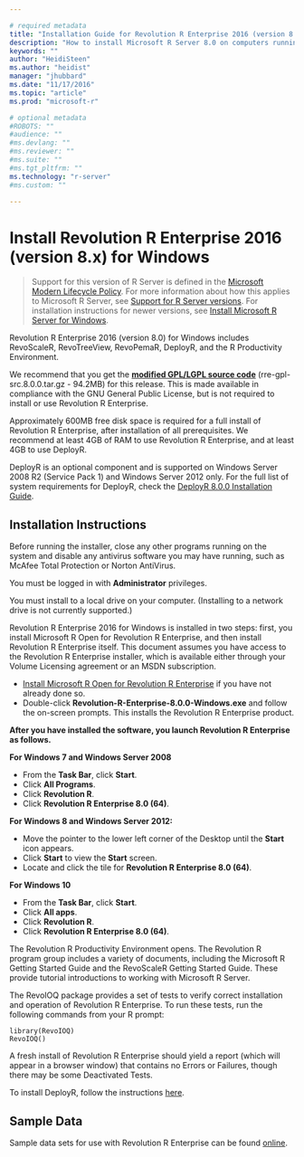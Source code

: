 ```yaml
---

# required metadata
title: "Installation Guide for Revolution R Enterprise 2016 (version 8.0) for Windows"
description: "How to install Microsoft R Server 8.0 on computers running the Windows operating system."
keywords: ""
author: "HeidiSteen"
ms.author: "heidist"
manager: "jhubbard"
ms.date: "11/17/2016"
ms.topic: "article"
ms.prod: "microsoft-r"

# optional metadata
#ROBOTS: ""
#audience: ""
#ms.devlang: ""
#ms.reviewer: ""
#ms.suite: ""
#ms.tgt_pltfrm: ""
ms.technology: "r-server"
#ms.custom: ""

---
```


# Install Revolution R Enterprise 2016 (version 8.x) for Windows

>  Support for this version of R Server is defined in the [Microsoft Modern Lifecycle Policy](https://support.microsoft.com/help/30881/modern-lifecycle-policy). For more information about how this applies to Microsoft R Server, see [Support for R Server versions](https://msdn.microsoft.com/microsoft-r/rserver-servicing-support). For installation instructions for newer versions, see [Install Microsoft R Server for Windows](r-server-install-windows.md).

Revolution R Enterprise 2016 (version 8.0) for Windows includes RevoScaleR, RevoTreeView, RevoPemaR, DeployR, and the R Productivity Environment.

We recommend that you get the [**modified GPL/LGPL source code**](http://go.microsoft.com/fwlink/?LinkId=715643&clcid=0x409) (rre-gpl-src.8.0.0.tar.gz - 94.2MB) for this release. This is made available in compliance with the GNU General Public License, but is not required to install or use Revolution R Enterprise.

Approximately 600MB free disk space is required for a full install of Revolution R Enterprise, after installation of all prerequisites. We recommend at least 4GB of RAM to use Revolution R Enterprise, and at least 4GB to use DeployR.

DeployR is an optional component and is supported on Windows Server 2008 R2 (Service Pack 1) and Windows Server 2012 only. For the full list of system requirements for DeployR, check the [DeployR 8.0.0 Installation Guide](~/deployr/deployr-installing-configuring.md).

## Installation Instructions

Before running the installer, close any other programs running on the system and disable any antivirus software you may have running, such as McAfee Total Protection or Norton AntiVirus.

You must be logged in with **Administrator** privileges.

You must install to a local drive on your computer. (Installing to a network drive is not currently supported.)

Revolution R Enterprise 2016 for Windows is installed in two steps: first, you install Microsoft R Open for Revolution R Enterprise, and then install Revolution R Enterprise itself. This document assumes you have access to the Revolution R Enterprise installer, which is available either through your Volume Licensing agreement or an MSDN subscription.

- [Install Microsoft R Open for Revolution R Enterprise](http://go.microsoft.com/fwlink/?LinkId=699383) if you have not already done so.
- Double-click **Revolution-R-Enterprise-8.0.0-Windows.exe** and follow the on-screen prompts. This installs the Revolution R Enterprise product.

**After you have installed the software, you launch Revolution R Enterprise as follows.**

**For Windows 7 and Windows Server 2008**

-   From the **Task Bar**, click **Start**.
-   Click **All Programs**.
-   Click **Revolution R**.
-   Click **Revolution R Enterprise 8.0 (64)**.

**For Windows 8 and Windows Server 2012:**

-   Move the pointer to the lower left corner of the Desktop until the **Start** icon appears.
-   Click **Start** to view the **Start** screen.
-   Locate and click the tile for **Revolution R Enterprise 8.0 (64)**.

**For Windows 10**

-   From the **Task Bar**, click **Start**.
-   Click **All apps**.
-   Click **Revolution R**.
-   Click **Revolution R Enterprise 8.0 (64)**.

The Revolution R Productivity Environment opens. The Revolution R program group includes a variety of documents, including the Microsoft R Getting Started Guide and the RevoScaleR Getting Started Guide. These provide tutorial introductions to working with Microsoft R Server.

The RevoIOQ package provides a set of tests to verify correct installation and operation of Revolution R Enterprise. To run these tests, run the following commands from your R prompt:

	library(RevoIOQ)
	RevoIOQ()

A fresh install of Revolution R Enterprise should yield a report (which will appear in a browser window) that contains no Errors or Failures, though there may be some Deactivated Tests.

To install DeployR, follow the instructions [here](http://go.microsoft.com/fwlink/?LinkID=708387&clcid=0x409).

## Sample Data

Sample data sets for use with Revolution R Enterprise can be found [online](http://go.microsoft.com/fwlink/?LinkID=698896&clcid=0x409).
